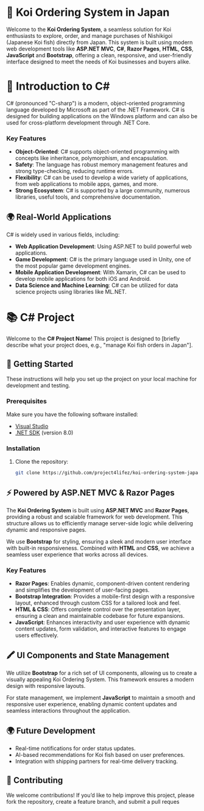 # 🎏 Koi Ordering System in Japan

Welcome to the **Koi Ordering System**, a seamless solution for Koi enthusiasts to explore, order, and manage purchases of Nishikigoi (Japanese Koi fish) directly from Japan. This system is built using modern web development tools like **ASP.NET MVC**, **C#**, **Razor Pages**, **HTML**, **CSS**, **JavaScript** and **Bootstrap**, offering a clean, responsive, and user-friendly interface designed to meet the needs of Koi businesses and buyers alike.

# 🌟 Introduction to C#

C# (pronounced "C-sharp") is a modern, object-oriented programming language developed by Microsoft as part of the .NET Framework. C# is designed for building applications on the Windows platform and can also be used for cross-platform development through .NET Core.

### Key Features

- **Object-Oriented**: C# supports object-oriented programming with concepts like inheritance, polymorphism, and encapsulation.
- **Safety**: The language has robust memory management features and strong type-checking, reducing runtime errors.
- **Flexibility**: C# can be used to develop a wide variety of applications, from web applications to mobile apps, games, and more.
- **Strong Ecosystem**: C# is supported by a large community, numerous libraries, useful tools, and comprehensive documentation.

## 🌍 Real-World Applications

C# is widely used in various fields, including:

- **Web Application Development**: Using ASP.NET to build powerful web applications.
- **Game Development**: C# is the primary language used in Unity, one of the most popular game development engines.
- **Mobile Application Development**: With Xamarin, C# can be used to develop mobile applications for both iOS and Android.
- **Data Science and Machine Learning**: C# can be utilized for data science projects using libraries like ML.NET.

# 📚 C# Project 

Welcome to the **C# Project Name**! This project is designed to [briefly describe what your project does, e.g., "manage Koi fish orders in Japan"]. 

## 🚀 Getting Started

These instructions will help you set up the project on your local machine for development and testing.

### Prerequisites

Make sure you have the following software installed:

- [Visual Studio](https://visualstudio.microsoft.com/)
- [.NET SDK](https://dotnet.microsoft.com/download) (version 8.0)

### Installation

1. Clone the repository:
   ```bash
   git clone https://github.com/project4lifez/koi-ordering-system-japan.git


## ⚡ Powered by ASP.NET MVC & Razor Pages

The **Koi Ordering System** is built using **ASP.NET MVC** and **Razor Pages**, providing a robust and scalable framework for web development. This structure allows us to efficiently manage server-side logic while delivering dynamic and responsive pages.

We use **Bootstrap** for styling, ensuring a sleek and modern user interface with built-in responsiveness. Combined with **HTML** and **CSS**, we achieve a seamless user experience that works across all devices.

### Key Features

- **Razor Pages**: Enables dynamic, component-driven content rendering and simplifies the development of user-facing pages.
- **Bootstrap Integration**: Provides a mobile-first design with a responsive layout, enhanced through custom CSS for a tailored look and feel.
- **HTML & CSS**: Offers complete control over the presentation layer, ensuring a clean and maintainable codebase for future expansions.
- **JavaScript**: Enhances interactivity and user experience with dynamic content updates, form validation, and interactive features to engage users effectively.

## 🖍️ UI Components and State Management

We utilize **Bootstrap** for a rich set of UI components, allowing us to create a visually appealing Koi Ordering System. This framework ensures a modern design with responsive layouts. 

For state management, we implement **JavaScript** to maintain a smooth and responsive user experience, enabling dynamic content updates and seamless interactions throughout the application.


## 🌍 Future Development

- Real-time notifications for order status updates.
- AI-based recommendations for Koi fish based on user preferences.
- Integration with shipping partners for real-time delivery tracking.

## 🤝 Contributing

We welcome contributions! If you’d like to help improve this project, please fork the repository, create a feature branch, and submit a pull reques





